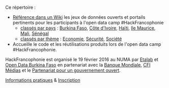 Ce répertoire :
- [Référence dans un Wiki](https://github.com/etalab/HackFrancophonie/wiki) les jeux de données ouverts et portails pertinents pour les participants à l'open data camp #HackFrancophonie
  * [classés par pays](https://github.com/etalab/HackFrancophonie/wiki/Liste-des-pays) : [Burkina Faso](https://github.com/etalab/HackFrancophonie/wiki/Burkina-Faso), [Côte d'Ivoire](https://github.com/etalab/HackFrancophonie/wiki/Cote-d%27Ivoire), [Haïti](https://github.com/etalab/HackFrancophonie/wiki/Ha%C3%AFti), [Ile Maurice](https://github.com/etalab/HackFrancophonie/wiki/Ile-Maurice), [Mali](https://github.com/etalab/HackFrancophonie/wiki/Mali), [Sénégal](https://github.com/etalab/HackFrancophonie/wiki/S%C3%A9n%C3%A9gal)
  * [classés par thème](https://github.com/etalab/HackFrancophonie/wiki/Acc%C3%A8s-par-th%C3%A8me) : [Economie](https://github.com/etalab/HackFrancophonie/wiki/Economie), [Sécurité](https://github.com/etalab/HackFrancophonie/wiki/S%C3%A9curit%C3%A9), [Société](https://github.com/etalab/HackFrancophonie/wiki/Soci%C3%A9t%C3%A9)
- Accueille le code et les réutilisations produits lors de l'open data camp #HackFrancophonie. 

HackFrancophonie est organisé le 19 février 2016 au NUMA par [Etalab](http://www.etalab.gouv.fr/) et [Open Data Burkina Faso](http://data.gov.bf/) en partenariat avec la [Banque Mondiale](http://www.banquemondiale.org/), [CFI Médias](http://www.cfi.fr/) et le [Partenariat pour un gouvernement ouvert](http://www.opengovpartnership.org/). 

[Informations pratiques](www.etalab.gouv.fr/hackfrancophonie-un-open-data-camp-autour-des-donnees-ouvertes-par-les-pays-francophones) & [Inscription](https://www.eventbrite.fr/e/billets-hackfrancophonie-20421875379)

